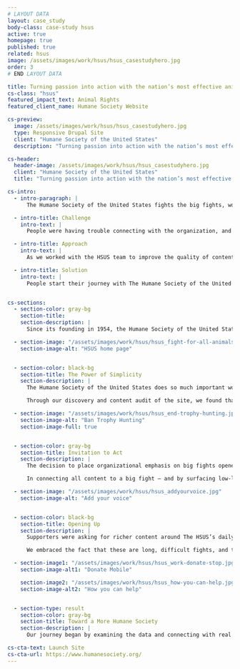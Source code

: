 ```yaml
---
# LAYOUT DATA
layout: case_study
body-class: case-study hsus
active: true
homepage: true
published: true
related: hsus
image: /assets/images/work/hsus/hsus_casestudyhero.jpg
order: 3
# END LAYOUT DATA

title: Turning passion into action with the nation’s most effective animal protection organization.
cs-class: "hsus"
featured_impact_text: Animal Rights
featured_client_name: Humane Society Website

cs-preview:
  image: /assets/images/work/hsus/hsus_casestudyhero.jpg
  type: Responsive Drupal Site
  client: "Humane Society of the United States"
  description: "Turning passion into action with the nation’s most effective animal protection organization."

cs-header:
  header-image: /assets/images/work/hsus/hsus_casestudyhero.jpg
  client: "Humane Society of the United States"
  title: "Turning passion into action with the nation’s most effective animal protection organization."

cs-intro:
  - intro-paragraph: |
      The Humane Society of the United States fights the big fights, working to end all forms of animal cruelty and achieve the vision behind our name: A humane society.

  - intro-title: Challenge
    intro-text: |
      People were having trouble connecting with the organization, and the existing website suffered from an encyclopedic approach that wasn’t working for supporters, staff, or the general public.

  - intro-title: Approach
    intro-text: |
      As we worked with the HSUS team to improve the quality of content across the site, we also developed a site governance plan that will ensure the strength, cadence, and relevancy of content into the future.

  - intro-title: Solution
    intro-text: |
      People start their journey with The Humane Society of the United States through the a love of one animal, and by connecting them with the underlying issue, we invite them to participate in a larger story.


cs-sections:
  - section-color: gray-bg
    section-title:
    section-description: |
      Since its founding in 1954, the Humane Society of the United States has fought the fights that only it could fight, taking on powerful forces and root causes that threaten the welfare of animals. The organization works directly to impact policies and systemic animal welfare issues. Their most important goal is to prevent animals from getting into situations of distress in the first place. They drive transformational change for animals—bringing a wide set of tools to take on the biggest fights, confronting multibillion dollar industries and staying the course until they achieve reform.

  - section-image: "/assets/images/work/hsus/hsus_fight-for-all-animals.jpg"
    section-image-alt: "HSUS home page"


  - section-color: black-bg
    section-title: The Power of Simplicity
    section-description: |
      The Humane Society of the United States does so much important work, across so many issues and in so many places, that the brand position had become overly complex. People were having trouble connecting with the organization, and the existing website suffered from an encyclopedic approach that wasn’t working for supporters, staff, or the general public.

      Through our discovery and content audit of the site, we found that much of the existing traffic to humanesociety.org came from people searching for tips, tricks, and resources for treating animals more humanely. And so one of our early insights was born: people start their journey with The Humane Society of the United States through the a love of one animal, and by connecting them with the underlying issue, we invite them to participate in a larger story.

  - section-image: "/assets/images/work/hsus/hsus_end-trophy-hunting.jpg"
    section-image-alt: "Ban Trophy Hunting"
    section-image-full: true


  - section-color: gray-bg
    section-title: Invitation to Act
    section-description: |
      The decision to place organizational emphasis on big fights opened the door for making every piece of content actionable. Going into the redesign, we heard from constituents that The HSUS did incredible work, but that often the work was done in isolation. They wanted an invitation to be part of the success story and take action alongside the organization.

      In connecting all content to a big fight — and by surfacing low-lift actions associated with each of those fights — we brought every site visit to within a single click of action. Now, no matter whether a visitor comes from a search, an email, or a banner ad, they have an immediate way to make a difference and join the movement.

  - section-image: "/assets/images/work/hsus/hsus_addyourvoice.jpg"
    section-image-alt: "Add your voice"


  - section-color: black-bg
    section-title: Opening Up
    section-description: |
      Supporters were asking for richer content around The HSUS’s daily work, and the results of that work. We found that there were so many stories happening that weren’t reaching the audiences that wanted to hear them. The long-tail process meant results sometimes came months after the call to action was made.

      We embraced the fact that these are long, difficult fights, and they aren’t going to get solved overnight. But when progress is made on policies or the needle moves in favor of these big fights, it will be easier for people to know it and see it surfaced on the site.

  - section-image1: "/assets/images/work/hsus/hsus_work-donate-stop.jpg"
    section-image-alt1: "Donate Mobile"

    section-image2: "/assets/images/work/hsus/hsus_how-you-can-help.jpg"
    section-image-alt2: "How you can help"


  - section-type: result
    section-color: gray-bg
    section-title: Toward a More Humane Society
    section-description: |
      Our journey began by examining the data and connecting with real users to learn how visitors experienced the HSUS website. Armed with new insight, we developed a bold, story-driven, action-packed site that elevates the organization’s new brand. Along with our friends at the Humane Society (and our animal friends around the world), we look forward to engaging a whole new generation of HSUS supporters and creating opportunities for any visitor to become a hero the instant they are inspired to take action.

cs-cta-text: Launch Site
cs-cta-url: https://www.humanesociety.org/
---
```

